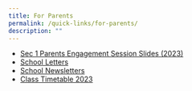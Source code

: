 ```yaml
---
title: For Parents
permalink: /quick-links/for-parents/
description: ""
---
```

*   [Sec 1 Parents Engagement Session Slides (2023)](https://newtownsec.moe.edu.sg/qql/slot/u326/2023%20Sec%201%20PES_Slides.pdf)
*   [School Letters](/about-us/links/parents/school-letters)
*   [School Newsletters](/about-us/links/parents/school-newsletters)
*   [Class Timetable 2023](https://newtownsec.moe.edu.sg/others/announcements/class-timetable-2023)
